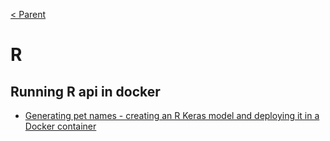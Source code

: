 [< Parent](./Readme.md)

# R

## Running R api in docker

- [Generating pet names - creating an R Keras model and deploying it in a Docker container](https://github.com/nolis-llc/pet-names)
